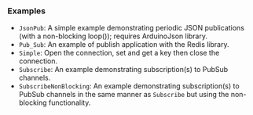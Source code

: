 ### Examples
- `JsonPub`: A simple example demonstrating periodic JSON publications (with a non-blocking loop()); requires ArduinoJson library.
- `Pub_Sub`: An example of publish application with the Redis library.
- `Simple`: Open the connection, set and get a key then close the connection.
- `Subscribe`: An example demonstrating subscription(s) to PubSub channels.
- `SubscribeNonBlocking`: An example demonstrating subscription(s) to PubSub channels in the same manner
as `Subscribe` but using the non-blocking functionality.
